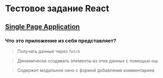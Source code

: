 # Тестовое задание React

## [Single Page Application](https://quadatz.github.io/test-task-react/build)
### Что это приложение из себя представляет?

> Получать данные через ``fetch`` 

> Динамически создавать элементы из этих данных с помощью ``map``

> Содержит модальное окно с формой добавления комментариев
